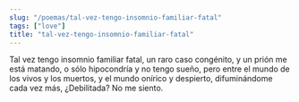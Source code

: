 ```yaml
---
slug: "/poemas/tal-vez-tengo-insomnio-familiar-fatal"
tags: ["love"]
title: "tal-vez-tengo-insomnio-familiar-fatal"
---
```

Tal vez tengo insomnio familiar fatal, un raro caso congénito, y un prión me está matando, o sólo hipocondría y no tengo sueño, pero entre el mundo de los vivos y los muertos, y el mundo onírico y despierto, difuminándome cada vez más, ¿Debilitada? No me siento.